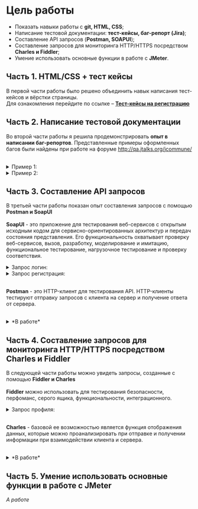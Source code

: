 # Цель работы
- Показать навыки работы с **git, HTML, CSS**;
- Написание тестовой документации: **тест-кейсы, баг-репорт (Jira)**;
- Составление API запросов (**Postman, SOAPUI**);
- Составление запросов для мониторинга HTTP/HTTPS посредством **Charles и Fiddler**;
- Умение использовать основные функции в работе с **JMeter**.

## Часть 1. HTML/CSS + тест кейсы 
В первой части работы было решено объединить навык написания тест-кейсов и вёрстки страницы.<br>
Для ознакомления перейдите по ссылке – [**Тест-кейсы на регистрацию**](https://chirkinaaleksandra.github.io/portfolio/)

## Часть 2. Написание тестовой документации
Во второй части работы я решила продемонстрировать **опыт в написании баг-репортов**. Представленные примеры оформленных багов были найдены при работе на форуме http://qa.jtalks.org/jcommune/<br><br>
<details><summary>Пример 1:</summary>

   ![Пример 1](https://raw.githubusercontent.com/ChirkinaAleksandra/portfolio/main/image/%D0%91%D0%B0%D0%B3-%D1%80%D0%B5%D0%BF%D0%BE%D1%80%D1%82%201.jpg)

</details>

<details><summary>Пример 2:</summary>

   ![Пример 2](https://raw.githubusercontent.com/ChirkinaAleksandra/portfolio/main/image/%D0%91%D0%B0%D0%B3-%D1%80%D0%B5%D0%BF%D0%BE%D1%80%D1%82%202.jpg)

</details>

## Часть 3.  Составление API запросов
В третьей части работы показан опыт составления запросов с помощью **Postman и SoapUI**<br><br>
**SoapUI** - это приложение для тестирования веб-сервисов с открытым исходным кодом для сервисно-ориентированных архитектур и передач состояния представления.
Его функциональность охватывает проверку веб-сервисов, вызов, разработку, моделирование и имитацию, функциональное тестирование, нагрузочное тестирование и проверку соответствия.<br>
<details><summary>Запрос логин:</summary>

   ![Запрос логин](https://raw.githubusercontent.com/ChirkinaAleksandra/portfolio/main/image/SOAP%20UI%20запрос%20логин.png)

</details>

<details><summary>Запрос регистрация:</summary>

   ![Запрос регистрация](https://raw.githubusercontent.com/ChirkinaAleksandra/portfolio/main/image/SOAP%20UI%20запрос%20регистрация.png)

</details>
<br>

**Postman** - это HTTP-клиент для тестирования API. HTTP-клиенты тестируют отправку запросов с клиента на сервер и получение ответа от сервера.<br><br>
<details><summary>*В работе*</summary>

   ![Запрос](ссылка)

</details>

## Часть 4. Составление запросов для мониторинга HTTP/HTTPS посредством Charles и Fiddler
В следующей части работы можно увидеть запросы, созданные с помощью **Fiddler и Charles**<br><br>
**Fiddler** можно использовать для тестирования безопасности, перфоманс, серого ящика, функциональности, интеграционного.
<br>
<details><summary>Запрос профиля:</summary>

   ![Запрос профиля](https://raw.githubusercontent.com/ChirkinaAleksandra/portfolio/main/image/Fiddler.png)

</details><br>

**Charles** - базовой ее возможностью является функция отображения данных, которые можно проанализировать при отправке и получении информации при взаимодействии клиента и сервера. <br><br>
<details><summary>*В работе*</summary>

   ![Запрос](ссылка)

</details>

## Часть 5. Умение использовать основные функции в работе с JMeter
*А работе*
